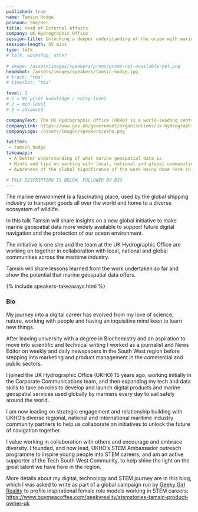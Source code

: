 ```yaml
---
published: true
name: Tamsin Hodge
pronoun: She/Her
title: Head of External Affairs
company: UK Hydrographic Office
session-title: Unlocking a deeper understanding of the ocean with marine geospatial data of the future
session-length: 45 mins
type: talk
# talk, workshop, other

# image: /assets/images/speakers/promo/promo-not-available-yet.png
headshot: /assets/images/speakers/tamsin-hodge.jpg
# track: "tba"
# timeslot: "tba"

level: 1
# 1 = No prior knowledge / entry-level
# 2 = mid-level
# 3 = advanced

companyText: The UK Hydrographic Office (UKHO) is a world-leading centre for hydrography, specialising in marine geospatial data that helps to unlock a deeper understanding of the world’s oceans.
companyLink: https://www.gov.uk/government/organisations/uk-hydrographic-office 
companyLogo: /assets/images/speakers/ukho.png

twitter:
 - tamsin_hodge
takeaways:
 - A better understanding of what marine geospatial data is
 - Hints and tips on working with local, national and global communities and early life data
 - Awareness of the global significance of the work being done here in the South West

# TALK DESCRIPTION IS BELOW, FOLLOWED BY BIO
---
```


The marine environment is a fascinating place, used by the global shipping industry to transport goods all over the world and home to a diverse ecosystem of wildlife.

In this talk Tamsin will share insights on a new global initiative to make marine geospatial data more widely available to support future digital navigation and the protection of our ocean environment. 

The initiative is one she and the team at the UK Hydrographic Office are working on together in collaboration with local, national and global communities across the maritime industry.

Tamsin will share lessons learned from the work undertaken so far and show the potential that marine geospatial data offers.

{% include speakers-takeaways.html %}

<h3>Bio</h3>

My journey into a digital career has evolved from my love of science, nature, working with people and having an inquisitive mind keen to learn new things.

After leaving university with a degree in Biochemistry and an aspiration to move into scientific and technical writing I worked as a journalist and News Editor on weekly and daily newspapers in the South West region before stepping into marketing and product management in the commercial and public sectors.

I joined the UK Hydrographic Office  (UKHO) 15 years ago, working initially in the Corporate Communications team, and then expanding my tech and data skills to take on roles to develop and launch digital products and marine geospatial services used globally by mariners every day to sail safely around the world.

I am now leading on strategic engagement and relationship building with UKHO’s diverse regional, national and international maritime industry community partners to help us collaborate on initiatives to unlock the future of navigation together.

I value working in collaboration with others and encourage and embrace diversity.  I founded, and now lead, UKHO’s STEM Ambassador outreach programme to inspire young people into STEM careers, and am an active supporter of the Tech South West Community, to help shine the light on the great talent we have here in the region.

More details about my digital, technology and STEM journey are in this blog, which I was asked to write as part of a global campaign run by <a href="https://www.buymeacoffee.com/geekyreality"  target="_blank">Geeky Girl Reality</a> to profile inspirational female role models working in STEM careers: <a href="https://www.buymeacoffee.com/geekyreality/stemstories-tamsin-product-owner-uk" target="_blank">https://www.buymeacoffee.com/geekyreality/stemstories-tamsin-product-owner-uk</a>